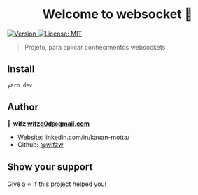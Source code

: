 <h1 align="center">Welcome to websocket 👋</h1>
<p>
  <a href="https://www.npmjs.com/package/websocket" target="_blank">
    <img alt="Version" src="https://img.shields.io/npm/v/websocket.svg">
  </a>
  <a href="#" target="_blank">
    <img alt="License: MIT" src="https://img.shields.io/badge/License-MIT-yellow.svg" />
  </a>
</p>

> Projeto, para aplicar conhecimentos websockets

## Install

```sh
yarn dev
```

## Author

👤 **wifz <wifzg0d@gmail.com>**

* Website: linkedin.com/in/kauan-motta/
* Github: [@wifzw](https://github.com/wifzw)

## Show your support

Give a ⭐️ if this project helped you!